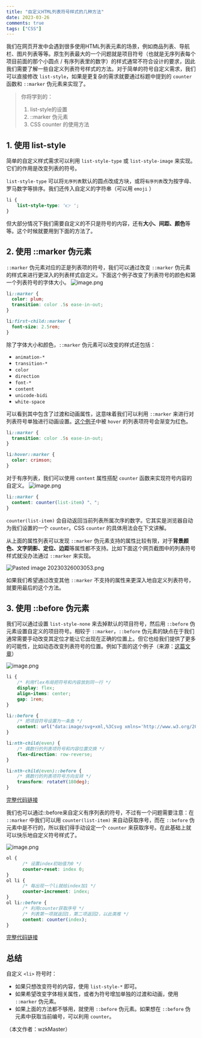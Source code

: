 ```yaml
---
title: "自定义HTML列表符号样式的几种方法"
date: 2023-03-26
comments: true
tags: ["CSS"]
---
```


我们在网页开发中会遇到很多使用HTML列表元素的场景，例如商品列表、导航栏、图片列表等等。原生列表最大的一个问题就是项目符号（也就是无序列表每个项目前面的那个小圆点 / 有序列表里的数字）的样式通常不符合设计的要求，因此我们需要了解一些自定义列表符号样式的方法。对于简单的符号自定义需求，我们可以直接修改 `list-style`，如果是更复杂的需求就要通过标题中提到的 `counter` 函数和 `::marker` 伪元素来实现了。

> 你将学到的：
> 1. list-style的设置
> 2. ::marker 伪元素
> 3. CSS counter 的使用方法

## 1. 使用 list-style
简单的自定义样式需求可以利用 `list-style-type` 或 `list-style-image` 来实现。它们的作用是改变列表的符号。

`list-style-type` 可以将`无序列表`默认的圆点改成方块，或将`有序列表`改为按字母、罗马数字等排序。我们还传入自定义的字符串（可以用 `emoji` ）


```css
li {
    list-style-type: '👉 ';
}
```


但大部分情况下我们需要自定义的不只是符号的内容，还有**大小、间距、颜色**等等。这个时候就要用到下面的方法了。

## 2. 使用 ::marker 伪元素
`::marker` 伪元素对应的正是列表项的符号，我们可以通过改变 `::marker` 伪元素的样式来进行更深入的列表样式自定义。下面这个例子改变了列表符号的颜色和第一个列表符号的字体大小。
![image.png](https://p3-juejin.byteimg.com/tos-cn-i-k3u1fbpfcp/9392deee5ffc49d382a3c6bf93811db6~tplv-k3u1fbpfcp-watermark.image?)
```css
li::marker {
  color: plum;
  transition: color .5s ease-in-out;
}

li:first-child::marker {
  font-size: 2.5rem;
}
```

除了字体大小和颜色，`::marker` 伪元素可以改变的样式还包括：
-   `animation-*`
-   `transition-*`
-   `color`
-   `direction`
-   `font-*`
-   `content`
-   `unicode-bidi`
-   `white-space`

可以看到其中包含了过渡和动画属性，这意味着我们可以利用 `::marker` 来进行对列表符号单独进行动画设置。[这个例子](https://code.juejin.cn/pen/7214525077654601766)中被 `hover` 的列表项符号会渐变为红色。

```css
li::marker {
  transition: color .5s ease-in-out;
}

li:hover::marker {
  color: crimson;
}
```

对于有序列表，我们可以使用 `content` 属性搭配 `counter` 函数来实现符号内容的自定义。
![image.png](https://p6-juejin.byteimg.com/tos-cn-i-k3u1fbpfcp/7598d05f669842e4b132836e0d546782~tplv-k3u1fbpfcp-watermark.image?)
```css
li::marker {
  content: counter(list-item) "、";
}
```

`counter(list-item)` 会自动返回当前列表所属次序的数字。它其实是浏览器自动为我们设置的一个 `counter`。CSS `counter` 的具体用法会在下文讲解。

从上面的属性列表可以发现 `::marker` 伪元素支持的属性比较有限，对于**背景颜色、文字阴影、定位、边距**等属性都不支持。比如下面这个网页截图中的列表符号样式就没办法通过 `::marker` 来实现。

![Pasted image 20230326003053.png](https://p3-juejin.byteimg.com/tos-cn-i-k3u1fbpfcp/ec818d09247c45fbaaa64978e519a2b4~tplv-k3u1fbpfcp-watermark.image?)

如果我们希望通过改变其他 `::marker` 不支持的属性来更深入地自定义列表符号，就要用最后的这个方法。

## 3. 使用 ::before 伪元素
我们可以通过设置 `list-style-none` 来去掉默认的项目符号，然后用 `::before` 伪元素设置自定义的项目符号。相较于 `::marker`，`::before` 伪元素的缺点在于我们通常需要手动改变其定位才能让它出现在正确的位置上。但它也给我们提供了更多的可能性，比如动态改变列表符号的位置。例如下面的这个例子（来源：[这篇文章](https://web.dev/creative-list-styling/)）

![image.png](https://p3-juejin.byteimg.com/tos-cn-i-k3u1fbpfcp/1c0d9f723e334d22ac0b5c9f5626646f~tplv-k3u1fbpfcp-watermark.image?)

```css
li {
    /* 利用flex布局把符号和内容放到同一行 */
    display: flex;
    align-items: center;
    gap: 1rem;
}

li::before {
    /* 把项目符号设置为一条鱼 */
    content: url("data:image/svg+xml,%3Csvg xmlns='http://www.w3.org/2000/svg' viewBox='0 0 576 512' width='100' title='fish'%3E%3Cpath d='M327.1 96c-89.97 0-168.54 54.77-212.27 101.63L27.5 131.58c-12.13-9.18-30.24.6-27.14 14.66L24.54 256 .35 365.77c-3.1 14.06 15.01 23.83 27.14 14.66l87.33-66.05C158.55 361.23 237.13 416 327.1 416 464.56 416 576 288 576 256S464.56 96 327.1 96zm87.43 184c-13.25 0-24-10.75-24-24 0-13.26 10.75-24 24-24 13.26 0 24 10.74 24 24 0 13.25-10.75 24-24 24z' /%3E%3C/svg%3E");
}

li:nth-child(even) {
    /* 偶数行的列表项符号和内容位置交换 */
    flex-direction: row-reverse;
}

li:nth-child(even)::before {
    /* 偶数行的列表项符号方向反转 */
    transform: rotateY(180deg);
}
```

[完整代码链接](https://code.juejin.cn/pen/7214687165333602341)

我们也可以通过::before来自定义有序列表的符号，不过有一个问题需要注意：在 `::marker` 中我们可以用 `counter(list-item)` 来自动获取序号，而在 `::before` 伪元素中是不行的，所以我们得手动设定一个 `counter` 来获取序号。在此基础上就可以快乐地自定义符号样式了。

![image.png](https://p9-juejin.byteimg.com/tos-cn-i-k3u1fbpfcp/32e5b82ecba24bb19879371a82d95787~tplv-k3u1fbpfcp-watermark.image?)
```css
ol {
      /* 设置index初始值为0 */
      counter-reset: index 0;
}
ol li {
      /* 每出现一个li就给index加1 */
      counter-increment: index;
}
ol li::before {
      /* 利用counter获取序号 */
      /* 列表第一项就返回1，第二项返回2，以此类推 */
      content: counter(index);
}
```

[完整代码链接](https://code.juejin.cn/pen/7214116605872537661)

## 总结
自定义 `<li>` 符号时：
- 如果只想改变符号的内容，使用 ` list-style-* ` 即可。
- 如果希望改变字体相关属性，或者为符号增加单独的过渡和动画，使用 `::marker` 伪元素。
- 如果上面的方法都不够用，就使用 `::before` 伪元素。如果想在 `::before` 伪元素中获取当前编号，可以利用 `counter`。

（本文作者：wzkMaster）